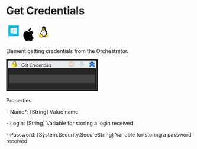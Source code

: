 # Get Credentials

![](<../../../../.gitbook/assets/image (2).png>)

Element getting credentials from the Orchestrator.

![](<../../../../.gitbook/assets/1 (28).png>)

Properties

&#x20;\- Name\*: \[String] Value name

&#x20;\- Login: \[String] Variable for storing a login received

&#x20;\- Password: \[System.Security.SecureString] Variable for storing a password received
